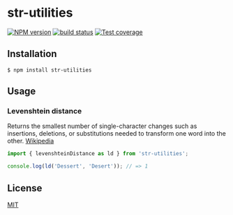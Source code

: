# str-utilities

[![NPM version][npm-image]][npm-url]
[![build status][ci-image]][ci-url]
[![Test coverage][codecov-image]][codecov-url]

## Installation

`$ npm install str-utilities`

## Usage

### Levenshtein distance

Returns the smallest number of single-character changes such as insertions, deletions, or substitutions needed to transform one word into the other. [Wikipedia](https://en.wikipedia.org/wiki/str-utilities_distance#:~:text=The%20str-utilities%20distance%20between%20two,defined%20the%20metric%20in%201965.)

```js
import { levenshteinDistance as ld } from 'str-utilities';

console.log(ld('Dessert', 'Desert')); // => 1
```

## License

[MIT](./LICENSE)

[npm-image]: https://img.shields.io/npm/v/str-utilities.svg
[npm-url]: https://www.npmjs.com/package/str-utilities
[ci-image]: https://github.com/josoriom/str-utilities/actions/workflows/nodejs.yml/badge.svg?branch=main
[ci-url]: https://github.com/josoriom/str-utilities/actions/workflows/nodejs.yml?branch=main
[codecov-image]: https://img.shields.io/codecov/c/github/josoriom/str-utilities.svg
[codecov-url]: https://codecov.io/gh/josoriom/str-utilities
